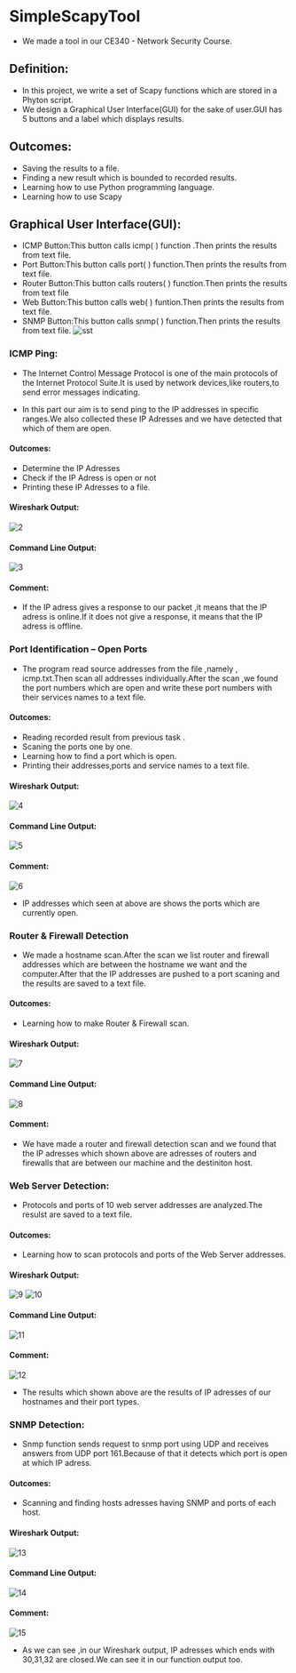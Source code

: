 # SimpleScapyTool

- We made a tool in our CE340 - Network Security Course.

## Definition:

- In this project, we write a set of Scapy functions which are stored in a Phyton script.
- We design a Graphical User Interface(GUI) for the sake of user.GUI has 5 buttons and a label which displays results.

## Outcomes:

- Saving the results to a file.
- Finding a new result which is bounded to recorded results.
- Learning how to use Python programming language.
- Learning how to use Scapy

## Graphical User Interface(GUI):

- ICMP Button:This button calls icmp( ) function .Then prints the results from text file.
- Port Button:This button calls port( ) function.Then prints the results from text file.
- Router Button:This button calls routers( ) function.Then prints the results from text file
- Web Button:This button calls web( ) funtion.Then prints the results from text file.
- SNMP Button:This button calls snmp( ) function.Then prints the results from text file.
![sst](https://cloud.githubusercontent.com/assets/12773964/23141077/0fb58b54-f7c6-11e6-8ba8-41be966028a0.jpg)

### ICMP Ping:
- The Internet Control Message Protocol is one of the main protocols of the Internet Protocol Suite.It is used by network devices,like routers,to send error messages indicating.

- In this part our aim is to send ping to the IP addresses in specific ranges.We also collected these IP Adresses and we have detected that which of them are open.

#### Outcomes:
- Determine the IP Adresses
- Check if the IP Adress is open or not
- Printing these IP Adresses to a file.

#### Wireshark Output:
![2](https://cloud.githubusercontent.com/assets/12773964/23141120/41b92be2-f7c6-11e6-8bf9-f719d9bfe459.jpg)

#### Command Line Output:
![3](https://cloud.githubusercontent.com/assets/12773964/23141132/5513689c-f7c6-11e6-8c19-f0998e157399.jpg)

#### Comment:
- If the IP adress gives a response to our packet ,it means that the IP adress is online.If it does not give a response, it means that the IP adress is offline.

### Port Identification – Open Ports
- The program read source addresses from the file ,namely , icmp.txt.Then scan all addresses individually.After the scan ,we found the port numbers which are open and write these port numbers with their services names to a text file.

#### Outcomes:
- Reading recorded result from previous task .
- Scaning the ports one by one.
- Learning how to find a port which is open.
- Printing their addresses,ports and service names to a text file.

#### Wireshark Output:
![4](https://cloud.githubusercontent.com/assets/12773964/23141145/6a2c1b16-f7c6-11e6-8b40-065cffb6d7d0.jpg)

#### Command Line Output:
![5](https://cloud.githubusercontent.com/assets/12773964/23141147/6ad9b776-f7c6-11e6-9a02-ffd16bb8a0c7.jpg)

#### Comment:
![6](https://cloud.githubusercontent.com/assets/12773964/23141182/9fa864d4-f7c6-11e6-8c6c-90543b510865.jpg)

- IP addresses which seen at above are shows the ports which are currently open.

### Router & Firewall Detection
- We made a hostname scan.After the scan we list router and firewall addresses which are between the hostname we want and the computer.After that the IP addresses are pushed to a port scaning and the results are saved to a text file.

#### Outcomes:
- Learning how to make Router & Firewall scan.

#### Wireshark Output:
![7](https://cloud.githubusercontent.com/assets/12773964/23141318/45df9bf6-f7c7-11e6-9879-61528ffd4109.jpg)

#### Command Line Output:
![8](https://cloud.githubusercontent.com/assets/12773964/23141317/45ddff9e-f7c7-11e6-8acc-21c80fcceb56.jpg)

#### Comment:
- We have made a router and firewall detection scan and we found that the IP adresses which shown above are adresses of routers and firewalls that are between our machine and the destiniton host.

### Web Server Detection:
- Protocols and ports of 10 web server addresses are analyzed.The resulst are saved to a text file.

#### Outcomes:
- Learning how to scan protocols and ports of the Web Server addresses.

#### Wireshark Output:
![9](https://cloud.githubusercontent.com/assets/12773964/23141366/9318cc4e-f7c7-11e6-9018-9832138d0998.jpg)
![10](https://cloud.githubusercontent.com/assets/12773964/23141365/93140646-f7c7-11e6-909f-af8b58b3db22.jpg)

#### Command Line Output:
![11](https://cloud.githubusercontent.com/assets/12773964/23141368/931e0ccc-f7c7-11e6-9ad8-5281ebbbf401.jpg)

#### Comment:
![12](https://cloud.githubusercontent.com/assets/12773964/23141367/931b9d20-f7c7-11e6-866c-2404996e3b70.jpg)

- The results which shown above are the results of IP adresses of our hostnames and their port types.

### SNMP Detection:

- Snmp function sends request to snmp port using UDP and receives answers from UDP port 161.Because of that it detects which port is open at which IP adress.

#### Outcomes:
- Scanning and finding hosts adresses having SNMP and ports of each host.

#### Wireshark Output:
![13](https://cloud.githubusercontent.com/assets/12773964/23141523/464cccfc-f7c8-11e6-829c-84bb759f4b59.jpg)

#### Command Line Output:
![14](https://cloud.githubusercontent.com/assets/12773964/23141524/464e33da-f7c8-11e6-9b6c-d63d17ddf381.jpg)

#### Comment:
![15](https://cloud.githubusercontent.com/assets/12773964/23141525/464e3286-f7c8-11e6-8a73-0d3820df7c2c.jpg)
- As we can see ,in our Wireshark output, IP adresses which ends with 30,31,32 are closed.We can see it in our function output too.

